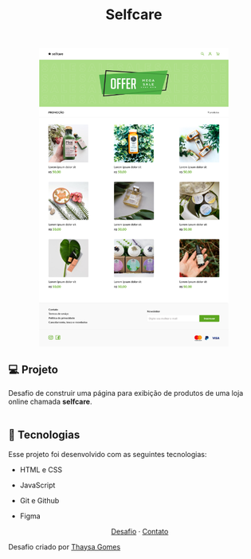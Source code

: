 <h1 align="center"> Selfcare </h1>

<br />
<p align="center">

   <img src="./design/desktop.png" width="380" height="600">

<br>

## 💻 Projeto

Desafio de construir uma página para exibição de produtos de uma loja online chamada <strong>selfcare</strong>. <br><br>

## 🚀 Tecnologias

Esse projeto foi desenvolvido com as seguintes tecnologias:

- HTML e CSS
- JavaScript
- Git e Github
- Figma

  <p align="center">
    <a href="https://github.com/thaysagomes/selfcare">Desafio</a>
    ·
    <a href="https://github.com/fernandorgoncalves">Contato</a>
  </p>
</p>
Desafio criado por <a href="https://github.com/

<br>
Desafio criado por <a href="https://github.com/thaysagomes" align="center">Thaysa Gomes</a>
